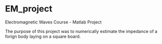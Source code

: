 # EM_project
Electromagnetic Waves Course - Matlab Project

The purpose of this project was to numerically estimate the impedance of a forign body laying on a square board.

